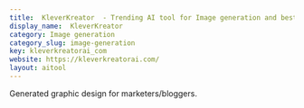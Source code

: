 ```yaml
---
title:  KleverKreator  - Trending AI tool for Image generation and best alternatives
display_name:  KleverKreator 
category: Image generation
category_slug: image-generation
key: kleverkreatorai_com
website: https://kleverkreatorai.com/
layout: aitool
---
```


Generated graphic design for marketers/bloggers.
